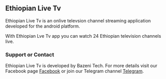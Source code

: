 ## Ethiopian Live Tv

Ethiopian Live Tv is an onlive televsion channel streaming application developed for the android platform.

With Ethiopian Lve Tv app you can watch 24 Ethiopian television channels live.


### Support or Contact

Ethiopian Live Tv is developed by Bazeni Tech. For more details visit our Facebook page [Facebook](https://facebook.com/bazenitech) or join our Telegram channel [Telegram](https://t.me/joinchat/AAAAAFM2WbHe0JIWmSVa-w).
